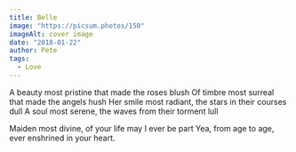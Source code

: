```yaml
---
title: Belle
image: "https://picsum.photos/150"
imageAlt: cover image
date: "2018-01-22"
author: Pete
tags:
  - Love
---
```


A beauty most pristine that made the roses blush
Of timbre most surreal that made the angels hush
Her smile most radiant, the stars in their courses dull
A soul most serene, the waves from their torment lull

Maiden most divine, of your life may I ever be part
Yea, from age to age, ever enshrined in your heart.
